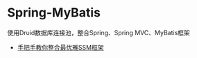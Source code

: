 # Spring-MyBatis
使用Druid数据库连接池，整合Spring、Spring MVC、MyBatis框架
- [手把手教你整合最优雅SSM框架](https://github.com/liyifeng1994/ssm)